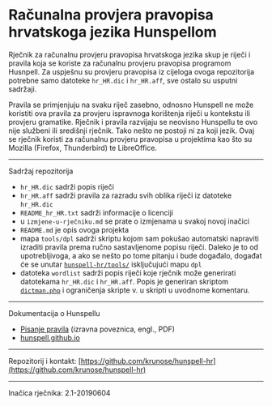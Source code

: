 # Računalna provjera pravopisa hrvatskoga jezika Hunspellom


Rječnik za računalnu provjeru pravopisa hrvatskoga jezika skup je riječi i pravila koja se koriste za računalnu provjeru pravopisa programom Husnpell. Za uspješnu su provjeru pravopisa iz cijeloga ovoga repozitorija potrebne samo datoteke `hr_HR.dic` i `hr_HR.aff`, sve ostalo su usputni sadržaji.

Pravila se primjenjuju na svaku riječ zasebno, odnosno Hunspell ne može koristiti ova pravila za provjeru ispravnoga korištenja riječi u kontekstu ili provjeru gramatike. Rječnik i pravila razvijaju se neovisno Hunspellu te ovo nije službeni ili središnji rječnik. Tako nešto ne postoji ni za koji jezik. Ovaj se rječnik koristi za računalnu provjeru pravopisa u projektima kao što su Mozilla (Firefox, Thunderbird) te LibreOffice.

---

Sadržaj repozitorija

- `hr_HR.dic` sadrži popis riječi
- `hr_HR.aff` sadrži pravila za razradu svih oblika riječi iz datoteke `hr_HR.dic`
- `README_hr_HR.txt` sadrži informacije o licenciji
- u `izmjene-u-rječniku.md` se prate o izmjenama u svakoj novoj inačici
- `README.md` je opis ovoga projekta
- mapa `tools/dpl` sadrži skriptu kojom sam pokušao automatski napraviti izraditi pravila prema ručno sastavljenome popisu riječi. Daleko je to od upotrebljivoga, a ako se nešto po tome pitanju i bude događalo, događat će se unutar [`hunspell-hr/tools/`](https://github.com/krunose/hunspell-hr/tree/master/tools) isključujući mapu `dpl`
- datoteka `wordlist` sadrži popis riječi koje rječnik može generirati datotekama `hr_HR.dic` i `hr_HR.aff`. Popis je generiran skriptom [`dictman.php`](https://github.com/krunose/hunspell-hr/tree/master/tools) i ograničenja skripte v. u skripti u uvodnome komentaru.

---

Dokumentacija o Hunspellu

- [Pisanje pravila](https://sourceforge.net/projects/hunspell/files/Hunspell/Documentation/hunspell4.pdf/download) (izravna poveznica, engl., PDF)
- [hunspell.github.io](http://hunspell.github.io/)


---

Repozitorij i kontakt: [https://github.com/krunose/hunspell-hr](https://github.com/krunose/hunspell-hr)

---

Inačica rječnika: 2.1-20190604
